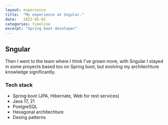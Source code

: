 ```yaml
---
layout: experience
title:  "My experience at Sngular."
date:   2022-05-01
categories: timeline
excerpt: "Spring boot developer"
---
```


## Sngular

Then I went to the team where I think I've grown more, with Sngular I stayed in some proyects based too on Spring boot, but evolving my architechture knowledge significantly.

### Tech stack

- Spring boot (JPA, Hibernate, Web for rest services)
- Java 17, 21
- PostgreSQL
- Hexagonal architechture
- Desing patterns
